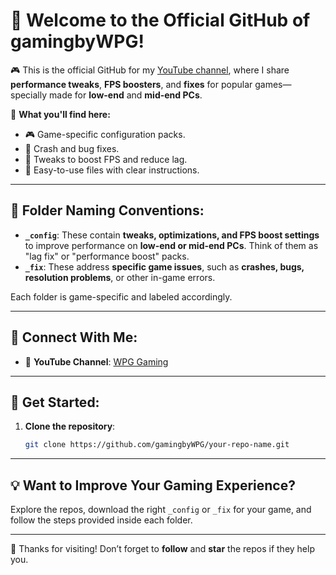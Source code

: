 # 👋 Welcome to the Official GitHub of gamingbyWPG!

🎮 This is the official GitHub for my [YouTube channel](https://www.youtube.com/@gamingbyWPG), where I share **performance tweaks**, **FPS boosters**, and **fixes** for popular games—specially made for **low-end** and **mid-end PCs**.

🔧 **What you'll find here:**
- 🎮 Game-specific configuration packs.
- 🚫 Crash and bug fixes.
- 🚀 Tweaks to boost FPS and reduce lag.
- 📁 Easy-to-use files with clear instructions.

---

## 📂 Folder Naming Conventions:
- **`_config`**: These contain **tweaks, optimizations, and FPS boost settings** to improve performance on **low-end or mid-end PCs**. Think of them as "lag fix" or "performance boost" packs.
- **`_fix`**: These address **specific game issues**, such as **crashes, bugs, resolution problems**, or other in-game errors.

Each folder is game-specific and labeled accordingly.

---

## 🔗 Connect With Me:
- 🎥 **YouTube Channel**: [WPG Gaming](https://www.youtube.com/@GamingbyWPG)

---

## 🚀 Get Started:
1. **Clone the repository**:
   ```bash
   git clone https://github.com/gamingbyWPG/your-repo-name.git

---









## 💡 Want to Improve Your Gaming Experience?
Explore the repos, download the right `_config` or `_fix` for your game, and follow the steps provided inside each folder.

---

🖤 Thanks for visiting! Don’t forget to **follow** and **star** the repos if they help you.
